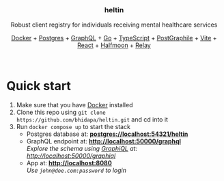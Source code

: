 <br>
  <h3 align="center">
    heltin
  </h3>
  <p align="center">
    Robust client registry for individuals receiving mental healthcare services
  </p>
  <p align="center">
    <a href="https://www.docker.com/">Docker</a>
    +
    <a href="https://www.postgresql.org/">Postgres</a>
    +
    <a href="https://graphql.org/">GraphQL</a>
    +
    <a href="https://golang.org/">Go</a>
    +
    <a href="https://www.typescriptlang.org/">TypeScript</a>
    +
    <a href="https://www.graphile.org/postgraphile/">PostGraphile</a>
    +
    <a href="https://vitejs.dev/">Vite</a>
    +
    <a href="https://reactjs.org/">React</a>
    +
    <a href="https://www.gethalfmoon.com/">Halfmoon</a>
    +
    <a href="https://relay.dev">Relay</a>
  </p>
<br>

# Quick start

1.  Make sure that you have [Docker](https://www.docker.com/products/docker-engine) installed
2.  Clone this repo using `git clone https://github.com/bhidapa/heltin.git` and cd into it
3.  Run `docker compose up` to start the stack<br>
    - Postgres database at: **[postgres://localhost:54321/heltin](postgres://localhost:54321/heltin)**
    - GraphQL endpoint at: **[http://localhost:50000/graphql](http://localhost:50000/graphql)**<br>
      _Explore the schema using [GraphiQL](https://github.com/graphql/graphiql) at: [http://localhost:50000/graphiql](http://localhost:50000/graphiql)_
    - App at: **[http://localhost:8080](http://localhost:8080)**<br>
      _Use `john@doe.com:password` to login_
